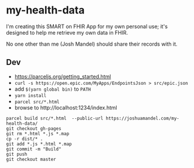 # my-health-data

I'm creating this SMART on FHIR App for my own personal use; it's designed to help me retrieve my own data in FHIR.

No one other than me (Josh Mandel) should share their records with it.

## Dev

* https://parceljs.org/getting_started.html
* `curl -s https://open.epic.com/MyApps/EndpointsJson > src/epic.json`
* add `$(yarn global bin)` to `PATH`
* `yarn install`
* `parcel src/*.html`
* browse to http://localhost:1234/index.html

```
parcel build src/*.html  --public-url https://joshuamandel.com/my-health-data/
git checkout gh-pages
git rm *.html *.js *.map
cp -r dist/* .
git add *.js *.html *.map
git commit -m "Build"
git push
git checkout master
```
